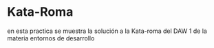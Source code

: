 # Kata-Roma

en esta practica se muestra la solución a la Kata-roma del DAW 1 de la materia entornos de desarrollo
